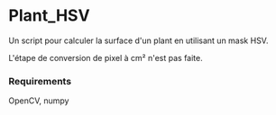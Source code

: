 # Plant_HSV

Un script pour calculer la surface d'un plant en utilisant un mask HSV.

L'étape de conversion de pixel à cm² n'est pas faite.

### Requirements

OpenCV, numpy



